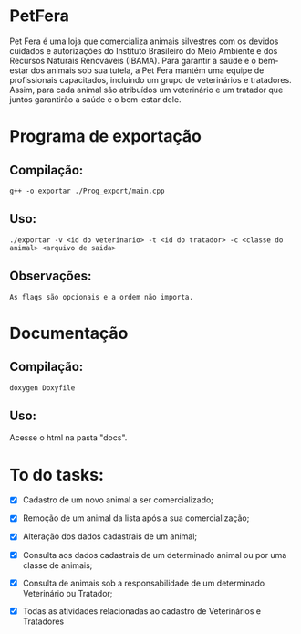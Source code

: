# PetFera
Pet Fera é uma loja que comercializa animais silvestres com os devidos cuidados e autorizações do Instituto Brasileiro do Meio Ambiente e dos Recursos Naturais Renováveis (IBAMA). Para garantir a saúde e o bem-estar dos animais sob sua tutela, a Pet Fera mantém uma equipe de profissionais capacitados, incluindo um grupo de veterinários e tratadores. Assim, para cada animal são atribuídos um veterinário e um tratador que juntos garantirão a saúde e o bem-estar dele.

# Programa de exportação
  ## Compilação:
   ``g++ -o exportar ./Prog_export/main.cpp``
  ## Uso:
   ``./exportar -v <id do veterinario> -t <id do tratador> -c <classe do animal> <arquivo de saida>``
  ## Observações:
    As flags são opcionais e a ordem não importa.

# Documentação
  ## Compilação:
  `` doxygen Doxyfile ``
  ## Uso:
  Acesse o html na pasta "docs".

# To do tasks:
- [x] Cadastro de um novo animal a ser comercializado;
- [x] Remoção de um animal da lista após a sua comercialização;
- [x] Alteração dos dados cadastrais de um animal;
- [x] Consulta aos dados cadastrais de um determinado animal ou por uma classe de animais;
- [x] Consulta de animais sob a responsabilidade de um determinado Veterinário ou Tratador;
- [x] Todas as atividades relacionadas ao cadastro de Veterinários e Tratadores

